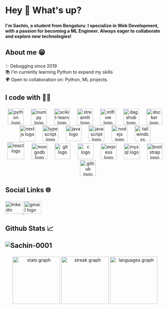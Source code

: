 <h1 align="left">Hey 👋 What's up?</h1>

###

<h4 align="left">I'm Sachin, a student from Bengaluru. I specialize in Web Development, with a passion for becoming a ML Engineer. Always eager to collaborate and explore new technologies!</h4>

###

<h2 align="left">About me 😁</h2>

###

<p align="left">✨ Debugging since 2019<br>📚 I'm currently learning Python to expand my skills<br>🌍 Open to collaboration on: Python, ML projects.</p>

###

<h2 align="left">I code with 🧑‍💻</h2>

###

<div align="center">
  <img src="https://cdn.jsdelivr.net/gh/devicons/devicon/icons/python/python-original.svg" height="50" alt="python logo" />
  <img width="15" />
  <img src="https://cdn.jsdelivr.net/gh/devicons/devicon/icons/numpy/numpy-original.svg" height="50" alt="numpy logo" />
  <img width="15" />
  <img src="https://cdn.jsdelivr.net/gh/devicons/devicon/icons/scikitlearn/scikitlearn-original.svg" height="50" alt="scikit-learn logo" />
  <img width="15" />
  <img src="https://cdn.simpleicons.org/streamlit/FF4B4B" height="50" alt="streamlit logo" />
  <img width="15" />
  <img src="https://cdn.simpleicons.org/mlflow/0194E2" height="50" alt="mlflow logo" />
  <img width="15" />
  <img src="https://cdn.simpleicons.org/github/181717" height="50" alt="dagshub logo" />
  <img width="15" />
  <img src="https://cdn.jsdelivr.net/gh/devicons/devicon/icons/docker/docker-original.svg" height="50" alt="docker logo" />
  <img width="15" />
  <img src="https://cdn.jsdelivr.net/gh/devicons/devicon/icons/nextjs/nextjs-original.svg" height="50" alt="nextjs logo" />
  <img width="15" />
  <img src="https://cdn.jsdelivr.net/gh/devicons/devicon/icons/typescript/typescript-original.svg" height="50" alt="typescript logo" />
  <img width="15" />
  <img src="https://cdn.jsdelivr.net/gh/devicons/devicon/icons/java/java-original.svg" height="50" alt="java logo" />
  <img width="15" />
  <img src="https://cdn.jsdelivr.net/gh/devicons/devicon/icons/javascript/javascript-original.svg" height="50" alt="javascript logo" />
  <img width="15" />
  <img src="https://cdn.simpleicons.org/nodedotjs/339933" height="50" alt="nodejs logo" />
  <img width="15" />
  <img src="https://cdn.simpleicons.org/tailwindcss/06B6D4" height="50" alt="tailwindcss logo" />
  <img width="15" />
  <img src="https://techstack-generator.vercel.app/react-icon.svg" alt="react logo" width="54" height="54" />
  <img width="15" />
  <img src="https://skillicons.dev/icons?i=mongodb" height="50" alt="mongodb logo" />
  <img width="15" />
  <img src="https://cdn.simpleicons.org/git/F05032" height="50" alt="git logo" />
  <img width="15" />
  <img src="https://skillicons.dev/icons?i=c" height="50" alt="c logo" />
  <img width="15" />
  <img src="https://skillicons.dev/icons?i=express" height="50" alt="express logo" />
  <img width="15" />
  <img src="https://skillicons.dev/icons?i=mysql" height="50" alt="mysql logo" />
  <img width="15" />
  <img src="https://skillicons.dev/icons?i=bootstrap" height="50" alt="bootstrap logo" />
  <img width="15" />
  <img src="https://skillicons.dev/icons?i=github" height="50" alt="github logo" />
</div>

###

<h2 align="left">Social Links 🌐</h2>

###

<div align="left">
  <a href="https://www.linkedin.com/in/sachin-suresh-06782b300/" target="_blank">
    <img src="https://raw.githubusercontent.com/maurodesouza/profile-readme-generator/master/src/assets/icons/social/linkedin/default.svg" width="55" height="40" alt="linkedin logo" />
  </a>
  <a href="mailto:sachin.samprit@gmail.com" target="_blank">
    <img src="https://raw.githubusercontent.com/maurodesouza/profile-readme-generator/master/src/assets/icons/social/gmail/default.svg" width="55" height="40" alt="gmail logo" />
  </a>
</div>

###  

<h2 align="left">Github Stats 📈 
<p align="left">
  <img src="https://komarev.com/ghpvc/?username=Sachin-0001&label=Profile%20views&color=0e75b6&style=flat" alt="Sachin-0001" />
</p>
</h2>  

###

<div align="center">
  <img src="https://github-readme-stats.vercel.app/api?username=Sachin-0001&show_icons=true&include_all_commits=true&count_private=true&theme=vision-friendly-dark&hide_border=true" height="150" alt="stats graph" />
  <img src="https://streak-stats.demolab.com?user=Sachin-0001&theme=midnight-purple&hide_border=true&border_radius=5" height="150" alt="streak graph" />
  <img src="https://github-readme-stats.vercel.app/api/top-langs?username=Sachin-0001&layout=compact&langs_count=6&theme=vision-friendly-dark&hide_border=true" height="150" alt="languages graph" />
</div>
